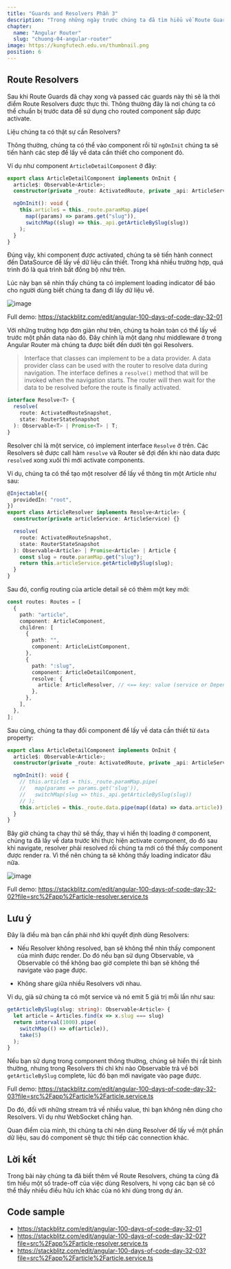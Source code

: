 ```yaml
---
title: "Guards and Resolvers Phần 3"
description: "Trong những ngày trước chúng ta đã tìm hiểu về Route Guards, chúng ta đã đi qua khá nhiều case cụ thể để học cách sử dụng những Guards cơ bản này. Trong bài này chúng ta sẽ tìm hiểu tiếp một phần nữa là Route Resolvers, chúng là gì, và cách dùng như thế nào, các câu hỏi trên sẽ lần lượt được giải quyết trong những phần sắp tới."
chapter:
  name: "Angular Router"
  slug: "chuong-04-angular-router"
image: https://kungfutech.edu.vn/thumbnail.png
position: 6
---
```


## Route Resolvers

Sau khi Route Guards đã chạy xong và passed các guards này thì sẽ là thời điểm Route Resolvers được thực thi. Thông thường đây là nơi chúng ta có thể chuẩn bị trước data để sử dụng cho routed component sắp được activate.

Liệu chúng ta có thật sự cần Resolvers?

Thông thường, chúng ta có thể vào component rồi từ `ngOnInit` chúng ta sẽ tiến hành các step để lấy về data cần thiết cho component đó.

Ví dụ như component `ArticleDetailComponent` ở đây:

```ts
export class ArticleDetailComponent implements OnInit {
  article$: Observable<Article>;
  constructor(private _route: ActivatedRoute, private _api: ArticleService) {}

  ngOnInit(): void {
    this.article$ = this._route.paramMap.pipe(
      map((params) => params.get("slug")),
      switchMap((slug) => this._api.getArticleBySlug(slug))
    );
  }
}
```

Đúng vậy, khi component được activated, chúng ta sẽ tiến hành connect đến DataSource để lấy về dữ liệu cần thiết. Trong khá nhiều trường hợp, quá trình đó là quá trình bất đồng bộ như trên.

Lúc này bạn sẽ nhìn thấy chúng ta có implement loading indicator để báo cho người dùng biết chúng ta đang đi lấy dữ liệu về.

![image](https://github.com/techmely/hoc-lap-trinh/assets/29374426/4b2e4e11-6bda-4b9e-a7f2-1beaf035a0bd)

Full demo: https://stackblitz.com/edit/angular-100-days-of-code-day-32-01

Với những trường hợp đơn giản như trên, chúng ta hoàn toàn có thể lấy về trước một phần data nào đó. Đây chính là một dạng như middleware ở trong Angular Router mà chúng ta được biết đến dưới tên gọi Resolvers.

> Interface that classes can implement to be a data provider. A data provider class can be used with the router to resolve data during navigation. The interface defines a `resolve()` method that will be invoked when the navigation starts. The router will then wait for the data to be resolved before the route is finally activated.

```ts
interface Resolve<T> {
  resolve(
    route: ActivatedRouteSnapshot,
    state: RouterStateSnapshot
  ): Observable<T> | Promise<T> | T;
}
```

Resolver chỉ là một service, có implement interface `Resolve` ở trên. Các Resolvers sẽ được call hàm `resolve` và Router sẽ đợi đến khi nào data được `resolved` xong xuôi thì mới activate components.

Ví dụ, chúng ta có thể tạo một resolver để lấy về thông tin một Article như sau:

```ts
@Injectable({
  providedIn: "root",
})
export class ArticleResolver implements Resolve<Article> {
  constructor(private articleService: ArticleService) {}

  resolve(
    route: ActivatedRouteSnapshot,
    state: RouterStateSnapshot
  ): Observable<Article> | Promise<Article> | Article {
    const slug = route.paramMap.get("slug");
    return this.articleService.getArticleBySlug(slug);
  }
}
```

Sau đó, config routing của article detail sẽ có thêm một key mới:

```ts
const routes: Routes = [
  {
    path: "article",
    component: ArticleComponent,
    children: [
      {
        path: "",
        component: ArticleListComponent,
      },
      {
        path: ":slug",
        component: ArticleDetailComponent,
        resolve: {
          article: ArticleResolver, // <== key: value (service or Dependency injection token)
        },
      },
    ],
  },
];
```

Sau cùng, chúng ta thay đổi component để lấy về data cần thiết từ `data` property:

```ts
export class ArticleDetailComponent implements OnInit {
  article$: Observable<Article>;
  constructor(private _route: ActivatedRoute, private _api: ArticleService) {}

  ngOnInit(): void {
    // this.article$ = this._route.paramMap.pipe(
    //   map(params => params.get('slug')),
    //   switchMap(slug => this._api.getArticleBySlug(slug))
    // );
    this.article$ = this._route.data.pipe(map((data) => data.article));
  }
}
```

Bây giờ chúng ta chạy thử sẽ thấy, thay vì hiển thị loading ở component, chúng ta đã lấy về data trước khi thực hiện activate component, do đó sau khi navigate, resolver phải resolved rồi chúng ta mới có thể thấy component được render ra. Vì thế nên chúng ta sẽ không thấy loading indicator đâu nữa.

![image](https://github.com/techmely/hoc-lap-trinh/assets/29374426/5e36fb09-817f-4fa9-8806-6a9ca956a111)

Full demo: https://stackblitz.com/edit/angular-100-days-of-code-day-32-02?file=src%2Fapp%2Farticle-resolver.service.ts

## Lưu ý

Đây là điều mà bạn cần phải nhớ khi quyết định dùng Resolvers:

- Nếu Resolver không resolved, bạn sẽ không thể nhìn thấy component của mình được render. Do đó nếu bạn sử dụng Observable, và Observable có thể không bao giờ complete thì bạn sẽ không thể navigate vào page được.

- Không share giữa nhiều Resolvers với nhau.

Ví dụ, giả sử chúng ta có một service và nó emit 5 giá trị mỗi lần như sau:

```ts
getArticleBySlug(slug: string): Observable<Article> {
  let article = Articles.find(x => x.slug === slug)
  return interval(1000).pipe(
    switchMap(() => of(article)),
    take(5)
  );
}
```

Nếu bạn sử dụng trong component thông thường, chúng sẽ hiển thị rất bình thường, nhưng trong Resolvers thì chỉ khi nào Observable trả về bởi `getArticleBySlug` complete, lúc đó bạn mới navigate vào page được.

Full demo: https://stackblitz.com/edit/angular-100-days-of-code-day-32-03?file=src%2Fapp%2Farticle%2Farticle.service.ts

Do đó, đối với những stream trả về nhiều value, thì bạn không nên dùng cho Resolvers. Ví dụ như WebSocket chẳng hạn.

Quan điểm của mình, thì chúng ta chỉ nên dùng Resolver để lấy về một phần dữ liệu, sau đó component sẽ thực thi tiếp các connection khác.

## Lời kết

Trong bài này chúng ta đã biết thêm về Route Resolvers, chúng ta cũng đã tìm hiểu một số trade-off của việc dùng Resolvers, hi vọng các bạn sẽ có thể thấy nhiều điều hữu ích khác của nó khi dùng trong dự án.

## Code sample

- https://stackblitz.com/edit/angular-100-days-of-code-day-32-01
- https://stackblitz.com/edit/angular-100-days-of-code-day-32-02?file=src%2Fapp%2Farticle-resolver.service.ts
- https://stackblitz.com/edit/angular-100-days-of-code-day-32-03?file=src%2Fapp%2Farticle%2Farticle.service.ts

